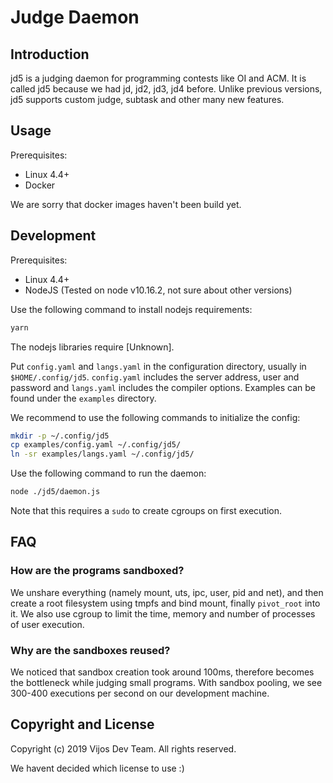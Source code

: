 # Judge Daemon

## Introduction

jd5 is a judging daemon for programming contests like OI and ACM. It is called
jd5 because we had jd, jd2, jd3, jd4 before. Unlike previous versions,
jd5 supports custom judge, subtask and other many new features.

## Usage

Prerequisites:

- Linux 4.4+
- Docker

We are sorry that docker images haven't been build yet.

## Development

Prerequisites:

- Linux 4.4+
- NodeJS (Tested on node v10.16.2, not sure about other versions)

Use the following command to install nodejs requirements:

```sh
yarn
```

The nodejs libraries require [Unknown].

Put `config.yaml` and `langs.yaml` in the configuration directory, usually
in `$HOME/.config/jd5`. `config.yaml` includes the server address, user and
password and `langs.yaml` includes the compiler options. Examples can be found
under the `examples` directory.

We recommend to use the following commands to initialize the config:

```sh
mkdir -p ~/.config/jd5
cp examples/config.yaml ~/.config/jd5/
ln -sr examples/langs.yaml ~/.config/jd5/
```

Use the following command to run the daemon:

```sh
node ./jd5/daemon.js
```

Note that this requires a `sudo` to create cgroups on first execution.

## FAQ

### How are the programs sandboxed?

We unshare everything (namely mount, uts, ipc, user, pid and net), and then
create a root filesystem using tmpfs and bind mount, finally `pivot_root`
into it. We also use cgroup to limit the time, memory and number of processes
of user execution.

### Why are the sandboxes reused?

We noticed that sandbox creation took around 100ms, therefore becomes the
bottleneck while judging small programs. With sandbox pooling, we see 300-400
executions per second on our development machine.

## Copyright and License

Copyright (c) 2019 Vijos Dev Team.  All rights reserved.

We havent decided which license to use :)
